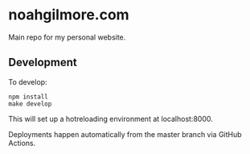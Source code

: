 # noahgilmore.com

Main repo for my personal website.

## Development
To develop:

```
npm install
make develop
```

This will set up a hotreloading environment at localhost:8000.

Deployments happen automatically from the master branch via GitHub Actions.
